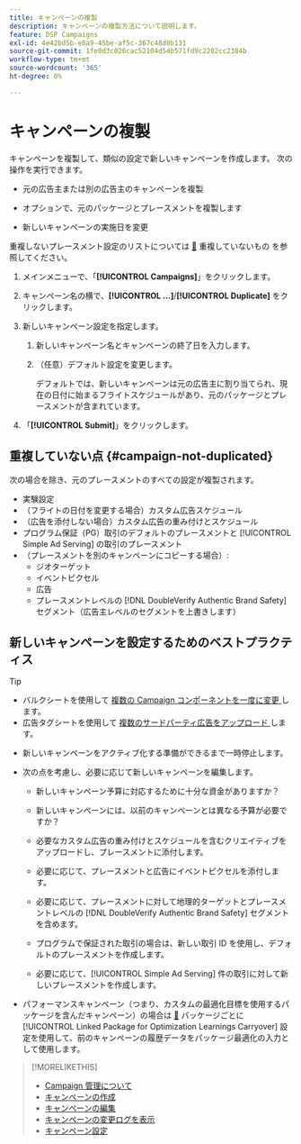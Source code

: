 ```yaml
---
title: キャンペーンの複製
description: キャンペーンの複製方法について説明します。
feature: DSP Campaigns
exl-id: 4e42bd5b-e8a9-45be-af5c-367c48d0b131
source-git-commit: 1fe0d3c026cac52104d54b571fd9c2202cc2384b
workflow-type: tm+mt
source-wordcount: '365'
ht-degree: 0%

---
```


# キャンペーンの複製

<!-- Some placements don't have this option. Clarify which placement types aren't eligible -- is it PG placements, or all placements using private inventory? And anything else? -->

キャンペーンを複製して、類似の設定で新しいキャンペーンを作成します。 次の操作を実行できます。

* 元の広告主または別の広告主のキャンペーンを複製

* オプションで、元のパッケージとプレースメントを複製します

* 新しいキャンペーンの実施日を変更

重複しないプレースメント設定のリストについては [&#128279;](#campaign-not-duplicated) 重複していないもの  を参照してください。

1. メインメニューで、「**[!UICONTROL Campaigns]**」をクリックします。

1. キャンペーン名の横で、**[!UICONTROL ...]**/**[!UICONTROL Duplicate]** をクリックします。

1. 新しいキャンペーン設定を指定します。

   1. 新しいキャンペーン名とキャンペーンの終了日を入力します。

   1. （任意）デフォルト設定を変更します。

      デフォルトでは、新しいキャンペーンは元の広告主に割り当てられ、現在の日付に始まるフライトスケジュールがあり、元のパッケージとプレースメントが含まれています。

1. 「**[!UICONTROL Submit]**」をクリックします。

## 重複していない点 {#campaign-not-duplicated}

次の場合を除き、元のプレースメントのすべての設定が複製されます。

* 実験設定
* （フライトの日付を変更する場合）カスタム広告スケジュール
* （広告を添付しない場合）カスタム広告の重み付けとスケジュール
* プログラム保証（PG）取引のデフォルトのプレースメントと [!UICONTROL Simple Ad Serving] の取引のプレースメント
* （プレースメントを別のキャンペーンにコピーする場合）:
   * ジオターゲット
   * イベントピクセル
   * 広告
   * プレースメントレベルの [!DNL DoubleVerify Authentic Brand Safety] セグメント（広告主レベルのセグメントを上書きします）

## 新しいキャンペーンを設定するためのベストプラクティス

>[!TIP]
>
>* バルクシートを使用して [ 複数の Campaign コンポーネントを一度に変更 ](/help/dsp/campaign-management/campaign-components-review-edit.md) します。
>* 広告タグシートを使用して [ 複数のサードパーティ広告をアップロード ](/help/dsp/campaign-management/ads/ad-create-multiple.md) します。

* 新しいキャンペーンをアクティブ化する準備ができるまで一時停止します。

* 次の点を考慮し、必要に応じて新しいキャンペーンを編集します。

   * 新しいキャンペーン予算に対応するために十分な資金がありますか？

   * 新しいキャンペーンには、以前のキャンペーンとは異なる予算が必要ですか？

   * 必要なカスタム広告の重み付けとスケジュールを含むクリエイティブをアップロードし、プレースメントに添付します。

   * 必要に応じて、プレースメントと広告にイベントピクセルを添付します。

   * 必要に応じて、プレースメントに対して地理的ターゲットとプレースメントレベルの [!DNL DoubleVerify Authentic Brand Safety] セグメントを含めます。

   * プログラムで保証された取引の場合は、新しい取引 ID を使用し、デフォルトのプレースメントを作成します。

   * 必要に応じて、[!UICONTROL Simple Ad Serving] 件の取引に対して新しいプレースメントを作成します。

* パフォーマンスキャンペーン（つまり、カスタムの最適化目標を使用するパッケージを含んだキャンペーン）の場合は [&#128279;](/help/dsp/campaign-management/packages/package-settings.md) パッケージごとに [!UICONTROL Linked Package for Optimization Learnings Carryover] 設定を使用して、前のキャンペーンの履歴データをパッケージ最適化の入力として使用します。

>[!MORELIKETHIS]
>
>* [Campaign 管理について ](campaign-about.md)
>* [ キャンペーンの作成 ](campaign-create.md)
>* [ キャンペーンの編集 ](campaign-edit.md)
>* [ キャンペーンの変更ログを表示 ](campaign-change-log.md)
>* [ キャンペーン設定 ](campaign-settings.md)
